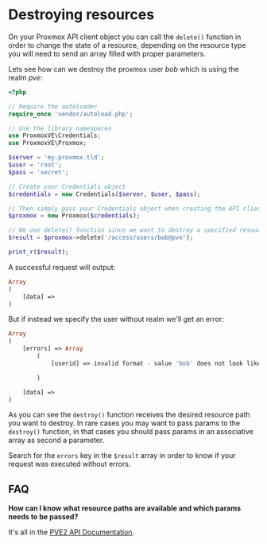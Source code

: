 Destroying resources
====================

On your Proxmox API client object you can call the `delete()` function in order to change the state of a resource, depending on the resource type you will need to send an array filled with proper parameters.

Lets see how can we destroy the proxmox user *bob* which is using the realm *pve*:

```php
<?php

// Require the autoloader
require_once 'vendor/autoload.php';

// Use the library namespaces
use ProxmoxVE\Credentials;
use ProxmoxVE\Proxmox;

$server = 'my.proxmox.tld';
$user = 'root';
$pass = 'secret';

// Create your Credentials object
$credentials = new Credentials($server, $user, $pass);

// Then simply pass your Credentials object when creating the API client object
$proxmox = new Proxmox($credentials);

// We use delete() function since we want to destroy a specified resource
$result = $proxmox->delete('/access/users/bob@pve');

print_r($result);

```

A successful request will output:

```php
Array
(
    [data] => 
)
```

But if instead we specify the user without realm we'll get an error:

```php
Array
(
    [errors] => Array
        (
            [userid] => invalid format - value 'bob' does not look like a valid user name

        )

    [data] => 
)
```

As you can see the `destroy()` function receives the desired resource path you want to destroy. In rare cases you may want to pass params to the `destroy()` function, in that cases you should pass params in an associative array as second a parameter.

Search for the `errors` key in the `$result` array in order to know if your request was executed without errors.

FAQ
---

**How can I know what resource paths are available and which params needs to be passed?**

It's all in the [PVE2 API Documentation](http://pve.proxmox.com/pve2-api-doc/).

